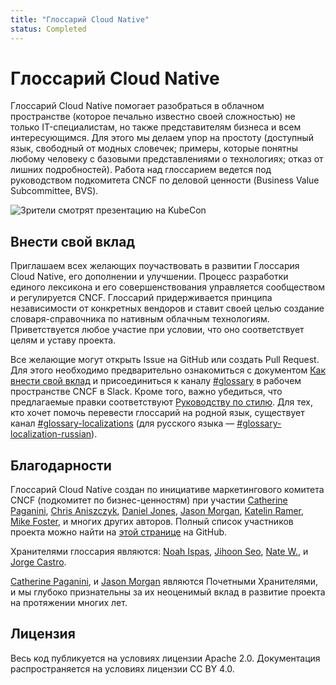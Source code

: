 ```yaml
---
title: "Глоссарий Cloud Native"
status: Completed
---
```


# Глоссарий Cloud Native

Глоссарий Cloud Native помогает разобраться в облачном пространстве (которое печально известно своей сложностью) не только IT-специалистам, но также представителям бизнеса и всем интересующимся. 
Для этого мы делаем упор на простоту (доступный язык, свободный от модных словечек; примеры, которые понятны любому человеку с базовыми представлениями о технологиях; отказ от лишних подробностей). 
Работа над глоссарием ведется под руководством подкомитета CNCF по деловой ценности (Business Value Subcommittee, BVS).

<p><img class="mt-3" src="/images/homepage/kubecon.jpg" alt="Зрители смотрят презентацию на KubeCon"></p>

## Внести свой вклад

Приглашаем всех желающих поучаствовать в развитии Глоссария Cloud Native, его дополнении и улучшении. 
Процесс разработки единого лексикона и его совершенствования управляется сообществом и регулируется CNCF. 
Глоссарий придерживается принципа независимости от конкретных вендоров и ставит своей целью создание словаря-справочника по нативным облачным технологиям.  
Приветствуется любое участие при условии, что оно соответствует целям и уставу проекта.

Все желающие могут открыть Issue на GitHub или создать Pull Request. 
Для этого необходимо предварительно ознакомиться с документом [Как внести свой вклад](/contribute/) и присоединиться к каналу [#glossary](https://cloud-native.slack.com/archives/C02TX20MQBB) в рабочем пространстве CNCF в Slack.
Кроме того, важно убедиться, что предлагаемые правки соответствуют [Руководству по стилю](/style-guide/). 
Для тех, кто хочет помочь перевести глоссарий на родной язык, существует канал [#glossary-localizations](https://cloud-native.slack.com/archives/C02N2RGFXDF) (для русского языка — [#glossary-localization-russian](https://cloud-native.slack.com/archives/C05G46RMQTX)).

## Благодарности

Глоссарий Cloud Native создан по инициативе маркетингового комитета CNCF (подкомитет по бизнес-ценностям) при участии 
[Catherine Paganini](https://www.linkedin.com/in/catherinepaganini/en/), 
[Chris Aniszczyk](https://www.linkedin.com/in/caniszczyk/), 
[Daniel Jones](https://www.linkedin.com/in/danieljoneseb/?originalSubdomain=uk), 
[Jason Morgan](https://www.linkedin.com/in/jasonmorgan2/), 
[Katelin Ramer](https://www.linkedin.com/in/katelinramer/), 
[Mike Foster](https://www.linkedin.com/in/mfosterche/?originalSubdomain=ca), 
и многих других авторов. 
Полный список участников проекта можно найти на [этой странице](https://github.com/cncf/glossary/graphs/contributors) на GitHub.

Хранителями глоссария являются:
[Noah Ispas](https://www.linkedin.com/in/noah-ispas-0665b42a/), 
[Jihoon Seo](https://www.linkedin.com/in/jihoon-seo/),
[Nate W.](https://www.linkedin.com/in/nate-double-u/),
и [Jorge Castro](https://www.linkedin.com/in/jorge-castro2112/).

[Catherine Paganini](https://www.linkedin.com/in/catherinepaganini/en/),
и [Jason Morgan](https://www.linkedin.com/in/jasonmorgan2/)
являются Почетными Хранителями, и мы глубоко признательны
за их неоценимый вклад в развитие проекта на протяжении многих лет.

## Лицензия

Весь код публикуется на условиях лицензии Apache 2.0. 
Документация распространяется на условиях лицензии CC BY 4.0.
